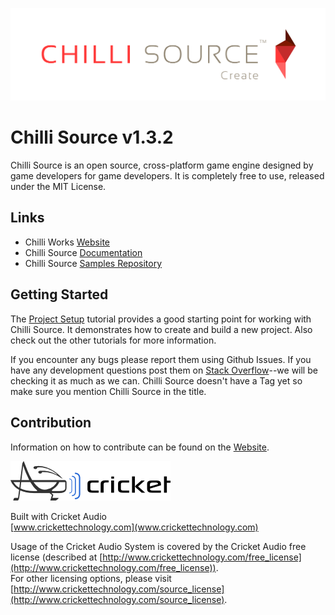 ![alt link](Documents/Images/ChilliSourceLogo.png)

Chilli Source v1.3.2
====================

Chilli Source is an open source, cross-platform game engine designed by game developers for game developers. It is completely free to use, released under the MIT License.

Links
-----
* Chilli Works [Website](http://chilli-works.com/)
* Chilli Source [Documentation](http://chilli-source.chilli-works.com/docs/)
* Chilli Source [Samples Repository](https://github.com/ChilliWorks/CSSamples)

Getting Started
---------------
The [Project Setup](http://chilli-source.chilli-works.com/docs/) tutorial provides a good starting point for working with Chilli Source. It demonstrates how to create and build a new project. Also check out the other tutorials for more information.

If you encounter any bugs please report them using Github Issues. If you have any development questions post them on [Stack Overflow](http://stackoverflow.com/)--we will be checking it as much as we can. Chilli Source doesn't have a Tag yet so make sure you mention Chilli Source in the title.

Contribution
------------
Information on how to contribute can be found on the [Website](http://chilli-works.com/).


![alt link](Documents/Images/CricketLogo.png)

Built with Cricket Audio
<br>[www.crickettechnology.com](www.crickettechnology.com)

Usage of the Cricket Audio System is covered by the Cricket Audio free license (described at [http://www.crickettechnology.com/free_license](http://www.crickettechnology.com/free_license)). 
<br>For other licensing options, please visit [http://www.crickettechnology.com/source_license](http://www.crickettechnology.com/source_license).